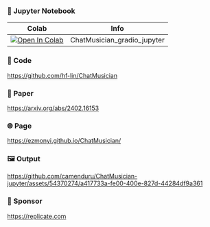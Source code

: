 
### 🍊 Jupyter Notebook

| Colab | Info
| --- | --- |
[![Open In Colab](https://colab.research.google.com/assets/colab-badge.svg)](https://colab.research.google.com/github/camenduru/ChatMusician-jupyter/blob/main/ChatMusician_gradio_jupyter.ipynb) | ChatMusician_gradio_jupyter

### 🧬 Code
https://github.com/hf-lin/ChatMusician

### 📄 Paper
https://arxiv.org/abs/2402.16153

### 🌐 Page
https://ezmonyi.github.io/ChatMusician/

### 🖼 Output

https://github.com/camenduru/ChatMusician-jupyter/assets/54370274/a417733a-fe00-400e-827d-44284df9a361

### 🏢 Sponsor
https://replicate.com
